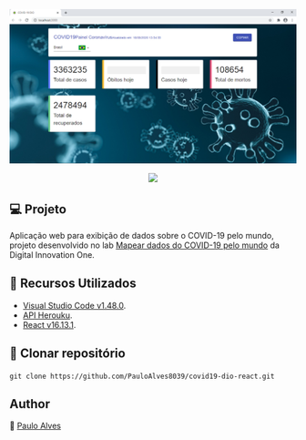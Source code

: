 <p align="center">
  <img src="https://github.com/PauloAlves8039/covid19-dio-react/blob/master/src/assets/images/screenshot.png" title="COVID-19">
</p>

<p align="center">
  <a href="https://pt-br.reactjs.org/"><img src="https://img.shields.io/badge/react-v16.13.1-blue"></a>
</p>

## :computer: Projeto
Aplicação web para exibição de dados sobre o COVID-19 pelo mundo, projeto desenvolvido no lab 
[Mapear dados do COVID-19 pelo mundo](https://digitalinnovation.one/) da Digital Innovation One.

## :wrench: Recursos Utilizados

- [Visual Studio Code v1.48.0](https://code.visualstudio.com/).
- [API Herouku](https://coronavirus-19-api.herokuapp.com/countries/).
- [React v16.13.1](https://pt-br.reactjs.org/).

## :floppy_disk: Clonar repositório

```git clone https://github.com/PauloAlves8039/covid19-dio-react.git```

## Author

:boy: [Paulo Alves](https://github.com/PauloAlves8039)

